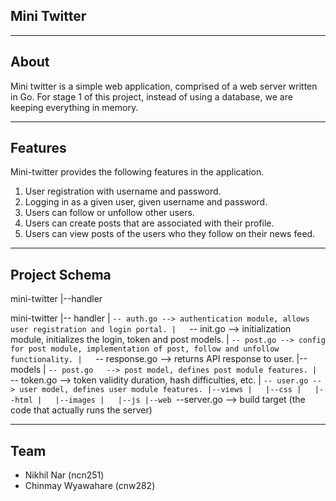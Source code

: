 ## Mini Twitter
---

## About

Mini twitter is a simple web application, comprised of a web server written in Go. For stage 1 of this project, instead of using a database, we are keeping everything in memory. 

---

## Features

Mini-twitter provides the following features in the application.

1. User registration with username and password.
2. Logging in as a given user, given username and password.
3. Users can follow or unfollow other users.
4. Users can create posts that are associated with their profile.
5. Users can view posts of the users who they follow on their news feed.

---

## Project Schema

mini-twitter
	|--handler


mini-twitter
    |-- handler
    |	`-- auth.go --> authentication module, allows user registration and login portal.
    |	`-- init.go --> initialization module, initializes the login, token and post models.
    |	`-- post.go --> config for post module, implementation of post, follow and unfollow functionality.
    |	`-- response.go --> returns API response to user.
    |-- models
    |   `-- post.go   --> post model, defines post module features.
    |   `-- token.go --> token validity duration, hash difficulties, etc.
    |   `-- user.go --> user model, defines user module features.
	|--views
	|	|--css
	|	|--html
	|	|--images
	|	|--js
	|--web
		`--server.go --> build target (the code that actually runs the server)

---

## Team
* Nikhil Nar (ncn251)
* Chinmay Wyawahare (cnw282)
